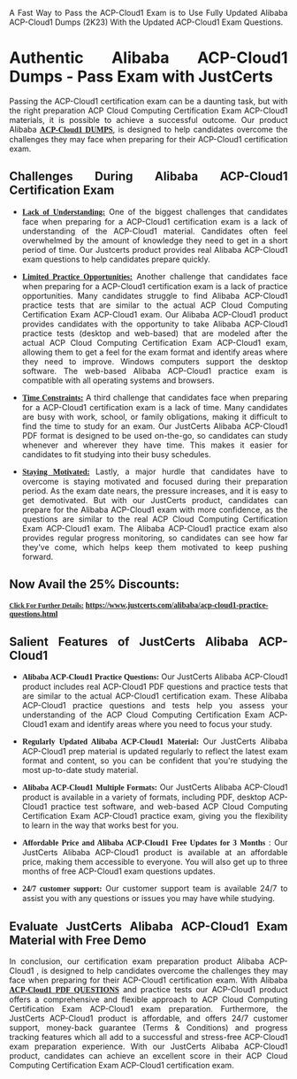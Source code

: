 <p dir="auto" style="text-align: justify;">A Fast Way to Pass the ACP-Cloud1 Exam is to Use Fully Updated Alibaba ACP-Cloud1 Dumps (2K23) With the Updated ACP-Cloud1 Exam Questions.</p>

<h1 style="text-align: justify;"><strong>Authentic Alibaba ACP-Cloud1 Dumps - Pass Exam with JustCerts</strong></h1>

<p style="text-align: justify;">Passing the ACP-Cloud1 certification exam can be a daunting task, but with the right preparation ACP Cloud Computing Certification Exam ACP-Cloud1 materials, it is possible to achieve a successful outcome. Our product Alibaba <strong><a href="https://www.justcerts.com/alibaba/acp-cloud1-practice-questions.html"><span style="font-family:Georgia,serif;"><u>ACP-Cloud1 DUMPS</u></span></a></strong>, is designed to help candidates overcome the challenges they may face when preparing for their ACP-Cloud1 certification exam.</p>

<h2 style="text-align: justify;"><strong>Challenges During Alibaba ACP-Cloud1 Certification Exam</strong></h2>

<ul>
	<li style="text-align: justify;"><u><span style="font-family:Georgia,serif;"><strong>Lack of Understanding:</strong></span></u> One of the biggest challenges that candidates face when preparing for a ACP-Cloud1 certification exam is a lack of understanding of the ACP-Cloud1 material. Candidates often feel overwhelmed by the amount of knowledge they need to get in a short period of time. Our Justcerts product provides real Alibaba ACP-Cloud1 exam questions to help candidates prepare quickly.</li>
</ul>

<ul>
	<li style="text-align: justify;"><u><span style="font-family:Georgia,serif;"><strong>Limited Practice Opportunities:</strong></span></u> Another challenge that candidates face when preparing for a ACP-Cloud1 certification exam is a lack of practice opportunities. Many candidates struggle to find Alibaba ACP-Cloud1 practice tests that are similar to the actual ACP Cloud Computing Certification Exam ACP-Cloud1 exam. Our Alibaba ACP-Cloud1 product provides candidates with the opportunity to take Alibaba ACP-Cloud1 practice tests (desktop and web-based) that are modeled after the actual ACP Cloud Computing Certification Exam ACP-Cloud1 exam, allowing them to get a feel for the exam format and identify areas where they need to improve. Windows computers support the desktop software. The web-based Alibaba ACP-Cloud1 practice exam is compatible with all operating systems and browsers.</li>
</ul>

<ul>
	<li style="text-align: justify;"><u><span style="font-family:Georgia,serif;"><strong>Time Constraints:</strong></span></u> A third challenge that candidates face when preparing for a ACP-Cloud1 certification exam is a lack of time. Many candidates are busy with work, school, or family obligations, making it difficult to find the time to study for an exam. Our JustCerts Alibaba ACP-Cloud1 PDF format is designed to be used on-the-go, so candidates can study whenever and wherever they have time. This makes it easier for candidates to fit studying into their busy schedules.</li>
</ul>

<ul>
	<li style="text-align: justify;"><u><span style="font-family:Georgia,serif;"><strong>Staying Motivated:</strong></span></u> Lastly, a major hurdle that candidates have to overcome is staying motivated and focused during their preparation period. As the exam date nears, the pressure increases, and it is easy to get demotivated. But with our JustCerts product, candidates can prepare for the Alibaba ACP-Cloud1 exam with more confidence, as the questions are similar to the real ACP Cloud Computing Certification Exam ACP-Cloud1 exam. The Alibaba ACP-Cloud1 practice exam also provides regular progress monitoring, so candidates can see how far they've come, which helps keep them motivated to keep pushing forward.</li>
</ul>

<h2 style="text-align: justify;"><strong>Now Avail the 25% Discounts:</strong></h2>

<p><span style="font-size:12px;"><u><span style="font-family:Georgia,serif;"><strong>Click For Further Details:</strong></span></u></span><span style="font-size:14px;"><span style="font-family:Georgia,serif;"><strong> <a href="https://www.justcerts.com/alibaba/acp-cloud1-practice-questions.html">https://www.justcerts.com/alibaba/acp-cloud1-practice-questions.html</a></strong></span></span></p>

<h2 style="text-align: justify;"><strong>Salient Features of JustCerts Alibaba ACP-Cloud1</strong></h2>

<ul>
	<li style="text-align: justify;"><span style="font-family:Georgia,serif;"><strong>Alibaba ACP-Cloud1 Practice Questions:</strong></span> Our JustCerts Alibaba ACP-Cloud1 product includes real ACP-Cloud1 PDF questions and practice tests that are similar to the actual ACP-Cloud1 certification exam. These Alibaba ACP-Cloud1 practice questions and tests help you assess your understanding of the ACP Cloud Computing Certification Exam ACP-Cloud1 exam and identify areas where you need to focus your study.</li>
</ul>

<ul>
	<li style="text-align: justify;"><span style="font-family:Georgia,serif;"><strong>Regularly Updated Alibaba ACP-Cloud1 Material:</strong></span> Our JustCerts Alibaba ACP-Cloud1 prep material is updated regularly to reflect the latest exam format and content, so you can be confident that you're studying the most up-to-date study material.</li>
</ul>

<ul>
	<li style="text-align: justify;"><span style="font-family:Georgia,serif;"><strong>Alibaba ACP-Cloud1 Multiple Formats:</strong></span> Our JustCerts Alibaba ACP-Cloud1 product is available in a variety of formats, including PDF, desktop ACP-Cloud1 practice test software, and web-based ACP Cloud Computing Certification Exam ACP-Cloud1 practice exam, giving you the flexibility to learn in the way that works best for you.</li>
</ul>

<ul>
	<li style="text-align: justify;"><span style="font-family:Georgia,serif;"><strong>Affordable Price and Alibaba ACP-Cloud1 Free Updates for 3 Months</strong></span> : Our JustCerts Alibaba ACP-Cloud1 product is available at an affordable price, making them accessible to everyone. You will also get up to three months of free ACP-Cloud1 exam questions updates.</li>
</ul>

<ul>
	<li style="text-align: justify;"><span style="font-family:Georgia,serif;"><strong>24/7 customer support:</strong></span> Our customer support team is available 24/7 to assist you with any questions or issues you may have while studying.</li>
</ul>

<h2 style="text-align: justify;"><strong>Evaluate JustCerts Alibaba ACP-Cloud1 Exam Material with Free Demo</strong></h2>

<p style="text-align: justify;">In conclusion, our certification exam preparation product Alibaba ACP-Cloud1 , is designed to help candidates overcome the challenges they may face when preparing for their ACP-Cloud1 certification exam. With Alibaba <a href="https://www.justcerts.com/alibaba/acp-cloud1-practice-questions.html"><u><strong><span style="font-family:Georgia,serif;">ACP-Cloud1 PDF QUESTIONS</span></strong></u></a> and practice tests our ACP-Cloud1 product offers a comprehensive and flexible approach to ACP Cloud Computing Certification Exam ACP-Cloud1 exam preparation. Furthermore, the JustCerts ACP-Cloud1 product is affordable, and offers 24/7 customer support, money-back guarantee (Terms & Conditions) and progress tracking features which all add to a successful and stress-free ACP-Cloud1 exam preparation experience. With our JustCerts Alibaba ACP-Cloud1 product, candidates can achieve an excellent score in their ACP Cloud Computing Certification Exam ACP-Cloud1 certification exam.</p>
